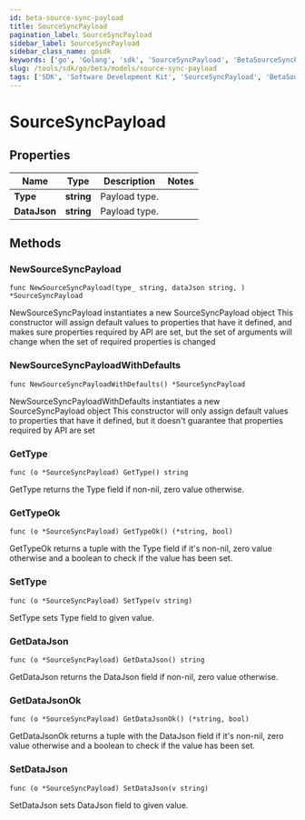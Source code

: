 ```yaml
---
id: beta-source-sync-payload
title: SourceSyncPayload
pagination_label: SourceSyncPayload
sidebar_label: SourceSyncPayload
sidebar_class_name: gosdk
keywords: ['go', 'Golang', 'sdk', 'SourceSyncPayload', 'BetaSourceSyncPayload'] 
slug: /tools/sdk/go/beta/models/source-sync-payload
tags: ['SDK', 'Software Development Kit', 'SourceSyncPayload', 'BetaSourceSyncPayload']
---
```


# SourceSyncPayload

## Properties

Name | Type | Description | Notes
------------ | ------------- | ------------- | -------------
**Type** | **string** | Payload type. | 
**DataJson** | **string** | Payload type. | 

## Methods

### NewSourceSyncPayload

`func NewSourceSyncPayload(type_ string, dataJson string, ) *SourceSyncPayload`

NewSourceSyncPayload instantiates a new SourceSyncPayload object
This constructor will assign default values to properties that have it defined,
and makes sure properties required by API are set, but the set of arguments
will change when the set of required properties is changed

### NewSourceSyncPayloadWithDefaults

`func NewSourceSyncPayloadWithDefaults() *SourceSyncPayload`

NewSourceSyncPayloadWithDefaults instantiates a new SourceSyncPayload object
This constructor will only assign default values to properties that have it defined,
but it doesn't guarantee that properties required by API are set

### GetType

`func (o *SourceSyncPayload) GetType() string`

GetType returns the Type field if non-nil, zero value otherwise.

### GetTypeOk

`func (o *SourceSyncPayload) GetTypeOk() (*string, bool)`

GetTypeOk returns a tuple with the Type field if it's non-nil, zero value otherwise
and a boolean to check if the value has been set.

### SetType

`func (o *SourceSyncPayload) SetType(v string)`

SetType sets Type field to given value.


### GetDataJson

`func (o *SourceSyncPayload) GetDataJson() string`

GetDataJson returns the DataJson field if non-nil, zero value otherwise.

### GetDataJsonOk

`func (o *SourceSyncPayload) GetDataJsonOk() (*string, bool)`

GetDataJsonOk returns a tuple with the DataJson field if it's non-nil, zero value otherwise
and a boolean to check if the value has been set.

### SetDataJson

`func (o *SourceSyncPayload) SetDataJson(v string)`

SetDataJson sets DataJson field to given value.



